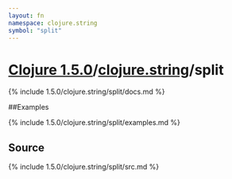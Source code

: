 ```yaml
---
layout: fn
namespace: clojure.string
symbol: "split"
---
```


# [Clojure 1.5.0](../../)/[clojure.string](../)/split

{% include 1.5.0/clojure.string/split/docs.md %}

##Examples

{% include 1.5.0/clojure.string/split/examples.md %}
## Source
{% include 1.5.0/clojure.string/split/src.md %}

